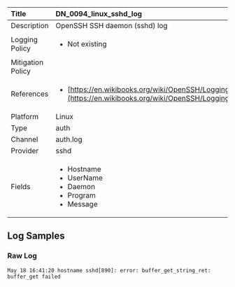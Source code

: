 | Title             | DN_0094_linux_sshd_log                                                                                                      |
|:------------------|:-----------------------------------------------------------------------------------------------------------------|
| Description       | OpenSSH SSH daemon (sshd) log                                                                                                |
| Logging Policy    | <ul><li> Not existing </li></ul> |
| Mitigation Policy | <ul></ul> |
| References     		| <ul><li>[https://en.wikibooks.org/wiki/OpenSSH/Logging_and_Troubleshooting](https://en.wikibooks.org/wiki/OpenSSH/Logging_and_Troubleshooting)</li></ul>                                  |
| Platform       		| Linux   |
| Type           		| auth 		| 
| Channel        		| auth.log    |
| Provider       		| sshd   |
| Fields         		| <ul><li>Hostname</li><li>UserName</li><li>Daemon</li><li>Program</li><li>Message</li></ul>                                               |


## Log Samples

### Raw Log

```
May 18 16:41:20 hostname sshd[890]: error: buffer_get_string_ret: buffer_get failed

```




